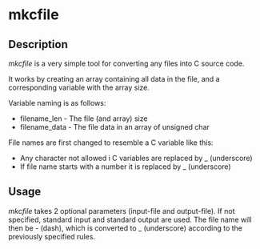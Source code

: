 
# mkcfile

## Description

*mkcfile* is a very simple tool for converting any files into C source code.

It works by creating an array containing all data in the file, and a corresponding variable with the array size.

Variable naming is as follows:
* filename_len - The file (and array) size
* filename_data - The file data in an array of unsigned char

File names are first changed to resemble a C variable like this:
* Any character not allowed i C variables are replaced by _ (underscore)
* If file name starts with a number it is replaced by _ (underscore)

## Usage

*mkcfile* takes 2 optional parameters (input-file and output-file). If not specified, standard input and standard output are used. The file name will then be - (dash), which is converted to _ (underscore) according to the previously specified rules.


